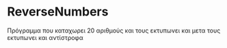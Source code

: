 # ReverseNumbers

Πρόγραμμα που καταχωρει 20 αριθμούς και τους εκτυπωνει και μετα τους εκτυπωνει και αντίστροφα
